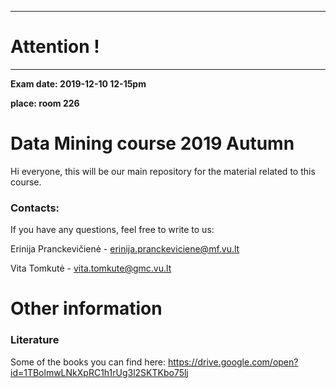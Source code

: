 
--------------------------
# Attention !

--------------------

**Exam date: 2019-12-10 12-15pm**

**place: room 226** 


# Data Mining course 2019 Autumn

Hi everyone, this will be our main repository for the material related to this course.


### Contacts:
If you have any questions, feel free to write to us:

Erinija Pranckevičienė - erinija.pranckeviciene@mf.vu.lt

Vita Tomkutė - vita.tomkute@gmc.vu.lt

# Other information

### Literature

Some of the books you can find here:
https://drive.google.com/open?id=1TBolmwLNkXpRC1h1rUg3l2SKTKbo75lj



